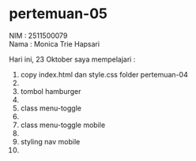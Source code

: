 # pertemuan-05

NIM : 2511500079<br>
Nama : Monica Trie Hapsari<br>

Hari ini, 23 Oktober saya mempelajari :
  <ol>
<li>copy index.html dan style.css folder pertemuan-04<li>
<li>tombol hamburger<li>
<li>class menu-toggle<li>
<li>class menu-toggle mobile<li>
<li>styling nav mobile<li>
